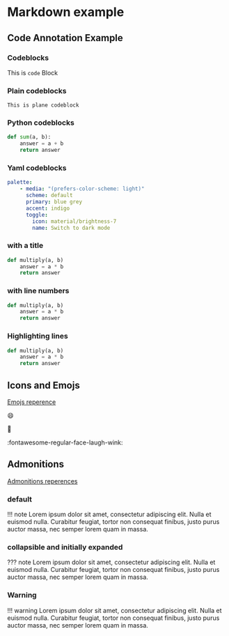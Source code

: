 # Markdown example

## Code Annotation Example 

### Codeblocks

This is `code` Block

### Plain codeblocks
```
This is plane codeblock
```

### Python codeblocks
``` py
def sum(a, b):
    answer = a + b
    return answer
```

### Yaml codeblocks
```yaml
palette:  
    - media: "(prefers-color-scheme: light)" 
      scheme: default 
      primary: blue grey 
      accent: indigo 
      toggle: 
        icon: material/brightness-7 
        name: Switch to dark mode
```

### with a title
``` py title="Title codeblock"
def multiply(a, b)
    answer = a * b
    return answer
```

### with line numbers
```py title="Linenums" linenums="1"
def multiply(a, b)
    answer = a * b
    return answer
```

### Highlighting lines
```py title="Line highlight" hl_lines="2 3"
def multiply(a, b)
    answer = a * b
    return answer
```

## Icons and Emojs
[Emojs reperence](https://github.com/ikatyang/emoji-cheat-sheet/blob/master/README.md)

:smile:

:slightly_smiling_face:

:fontawesome-regular-face-laugh-wink:

## Admonitions
[Admonitions reperences](https://squidfunk.github.io/mkdocs-material/reference/admonitions/#inline-blocks-inline-end)

### default
!!! note
    Lorem ipsum dolor sit amet, consectetur adipiscing elit. Nulla et euismod
    nulla. Curabitur feugiat, tortor non consequat finibus, justo purus auctor
    massa, nec semper lorem quam in massa.


### collapsible and initially expanded
??? note
    Lorem ipsum dolor sit amet, consectetur adipiscing elit. Nulla et euismod
    nulla. Curabitur feugiat, tortor non consequat finibus, justo purus auctor
    massa, nec semper lorem quam in massa.

### Warning
!!! warning
    Lorem ipsum dolor sit amet, consectetur adipiscing elit. Nulla et euismod
    nulla. Curabitur feugiat, tortor non consequat finibus, justo purus auctor
    massa, nec semper lorem quam in massa.